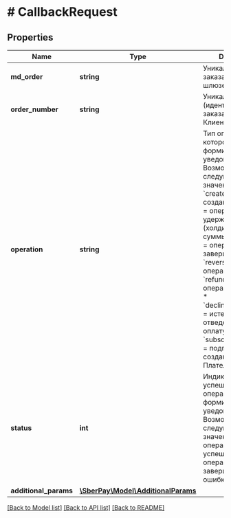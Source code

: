 # # CallbackRequest

## Properties

Name | Type | Description | Notes
------------ | ------------- | ------------- | -------------
**md_order** | **string** | Уникальный номер заказа в Платёжном шлюзе |
**order_number** | **string** | Уникальный номер (идентификатор) заказа в системе Клиента |
**operation** | **string** | Тип операции, о которой формируется уведомление. Возможны следующие значения:   * &#x60;created&#x60; &#x3D; заказ создан;   * &#x60;approved&#x60; &#x3D; операция удержания (холдирования) суммы;   * &#x60;deposited&#x60; &#x3D; операция завершения;   * &#x60;reversed&#x60; &#x3D; операция отмены;   * &#x60;refunded&#x60; &#x3D; операция возврата;   * &#x60;declinedByTimeout&#x60; &#x3D; истекло время, отведенное на оплату заказа;   * &#x60;subscriptionCreated&#x60; &#x3D; подписка была создана Плательщиком. |
**status** | **int** | Индикатор успешности операции о которой формируется уведомление. Возможны следующие значения:   * &#x60;1&#x60; &#x3D; операция прошла успешно;   * &#x60;0&#x60; &#x3D; операция завершилась ошибкой; |
**additional_params** | [**\SberPay\Model\AdditionalParams**](AdditionalParams.md) |  | [optional]

[[Back to Model list]](../../README.md#models) [[Back to API list]](../../README.md#endpoints) [[Back to README]](../../README.md)
